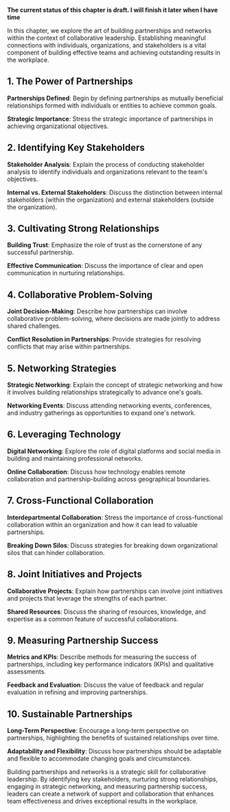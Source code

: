 **The current status of this chapter is draft. I will finish it later when I have time**

In this chapter, we explore the art of building partnerships and networks within the context of collaborative leadership. Establishing meaningful connections with individuals, organizations, and stakeholders is a vital component of building effective teams and achieving outstanding results in the workplace.

**1. The Power of Partnerships**
--------------------------------

**Partnerships Defined**: Begin by defining partnerships as mutually beneficial relationships formed with individuals or entities to achieve common goals.

**Strategic Importance**: Stress the strategic importance of partnerships in achieving organizational objectives.

**2. Identifying Key Stakeholders**
-----------------------------------

**Stakeholder Analysis**: Explain the process of conducting stakeholder analysis to identify individuals and organizations relevant to the team's objectives.

**Internal vs. External Stakeholders**: Discuss the distinction between internal stakeholders (within the organization) and external stakeholders (outside the organization).

**3. Cultivating Strong Relationships**
---------------------------------------

**Building Trust**: Emphasize the role of trust as the cornerstone of any successful partnership.

**Effective Communication**: Discuss the importance of clear and open communication in nurturing relationships.

**4. Collaborative Problem-Solving**
------------------------------------

**Joint Decision-Making**: Describe how partnerships can involve collaborative problem-solving, where decisions are made jointly to address shared challenges.

**Conflict Resolution in Partnerships**: Provide strategies for resolving conflicts that may arise within partnerships.

**5. Networking Strategies**
----------------------------

**Strategic Networking**: Explain the concept of strategic networking and how it involves building relationships strategically to advance one's goals.

**Networking Events**: Discuss attending networking events, conferences, and industry gatherings as opportunities to expand one's network.

**6. Leveraging Technology**
----------------------------

**Digital Networking**: Explore the role of digital platforms and social media in building and maintaining professional networks.

**Online Collaboration**: Discuss how technology enables remote collaboration and partnership-building across geographical boundaries.

**7. Cross-Functional Collaboration**
-------------------------------------

**Interdepartmental Collaboration**: Stress the importance of cross-functional collaboration within an organization and how it can lead to valuable partnerships.

**Breaking Down Silos**: Discuss strategies for breaking down organizational silos that can hinder collaboration.

**8. Joint Initiatives and Projects**
-------------------------------------

**Collaborative Projects**: Explain how partnerships can involve joint initiatives and projects that leverage the strengths of each partner.

**Shared Resources**: Discuss the sharing of resources, knowledge, and expertise as a common feature of successful collaborations.

**9. Measuring Partnership Success**
------------------------------------

**Metrics and KPIs**: Describe methods for measuring the success of partnerships, including key performance indicators (KPIs) and qualitative assessments.

**Feedback and Evaluation**: Discuss the value of feedback and regular evaluation in refining and improving partnerships.

**10. Sustainable Partnerships**
--------------------------------

**Long-Term Perspective**: Encourage a long-term perspective on partnerships, highlighting the benefits of sustained relationships over time.

**Adaptability and Flexibility**: Discuss how partnerships should be adaptable and flexible to accommodate changing goals and circumstances.

Building partnerships and networks is a strategic skill for collaborative leadership. By identifying key stakeholders, nurturing strong relationships, engaging in strategic networking, and measuring partnership success, leaders can create a network of support and collaboration that enhances team effectiveness and drives exceptional results in the workplace.

